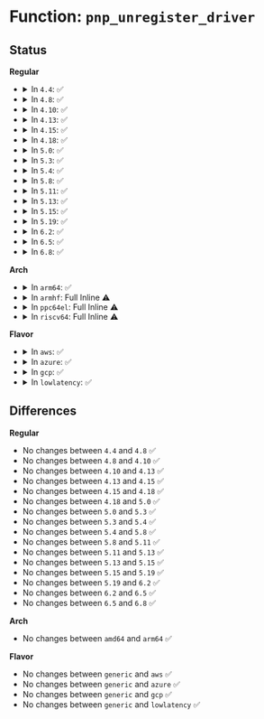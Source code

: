 # Function: <code>pnp_unregister_driver</code>

## Status
<b>Regular</b>
<ul>
<li>
<details>
<summary>In <code>4.4</code>: ✅</summary>

```c
void pnp_unregister_driver(struct pnp_driver *drv);
```

**Collision:** Unique Global

**Inline:** No

**Transformation:** False

**Instances:**

```
In drivers/pnp/driver.c (ffffffff814b8170)
Location: drivers/pnp/driver.c:270
Inline: False
Direct callers:
  - drivers/pnp/card.c:pnp_unregister_card_driver
  - drivers/tty/serial/8250/8250_pnp.c:serial8250_pnp_exit
  - drivers/char/tpm/tpm_tis.c:cleanup_tis
  - drivers/rtc/rtc-cmos.c:cmos_init
  - drivers/rtc/rtc-cmos.c:cmos_exit
```
**Symbols:**

```
ffffffff814b8170-ffffffff814b8184: pnp_unregister_driver (STB_GLOBAL)
```
</details>
</li>
<li>
<details>
<summary>In <code>4.8</code>: ✅</summary>

```c
void pnp_unregister_driver(struct pnp_driver *drv);
```

**Collision:** Unique Global

**Inline:** No

**Transformation:** False

**Instances:**

```
In drivers/pnp/driver.c (ffffffff81507bd0)
Location: drivers/pnp/driver.c:274
Inline: False
Direct callers:
  - drivers/pnp/card.c:pnp_unregister_card_driver
  - drivers/tty/serial/8250/8250_pnp.c:serial8250_pnp_exit
  - drivers/char/tpm/tpm_tis.c:cleanup_tis
  - drivers/rtc/rtc-cmos.c:cmos_exit
  - drivers/rtc/rtc-cmos.c:cmos_init
```
**Symbols:**

```
ffffffff81507bd0-ffffffff81507be4: pnp_unregister_driver (STB_GLOBAL)
```
</details>
</li>
<li>
<details>
<summary>In <code>4.10</code>: ✅</summary>

```c
void pnp_unregister_driver(struct pnp_driver *drv);
```

**Collision:** Unique Global

**Inline:** No

**Transformation:** False

**Instances:**

```
In drivers/pnp/driver.c (ffffffff8152bdf0)
Location: drivers/pnp/driver.c:274
Inline: False
Direct callers:
  - drivers/pnp/card.c:pnp_unregister_card_driver
  - drivers/tty/serial/8250/8250_pnp.c:serial8250_pnp_exit
  - drivers/char/tpm/tpm_tis.c:cleanup_tis
  - drivers/rtc/rtc-cmos.c:cmos_exit
  - drivers/rtc/rtc-cmos.c:cmos_init
```
**Symbols:**

```
ffffffff8152bdf0-ffffffff8152be04: pnp_unregister_driver (STB_GLOBAL)
```
</details>
</li>
<li>
<details>
<summary>In <code>4.13</code>: ✅</summary>

```c
void pnp_unregister_driver(struct pnp_driver *drv);
```

**Collision:** Unique Global

**Inline:** No

**Transformation:** False

**Instances:**

```
In drivers/pnp/driver.c (ffffffff8153eee0)
Location: drivers/pnp/driver.c:274
Inline: False
Direct callers:
  - drivers/pnp/card.c:pnp_unregister_card_driver
  - drivers/tty/serial/8250/8250_pnp.c:serial8250_pnp_exit
  - drivers/char/tpm/tpm_tis.c:cleanup_tis
  - drivers/rtc/rtc-cmos.c:cmos_exit
  - drivers/rtc/rtc-cmos.c:cmos_init
```
**Symbols:**

```
ffffffff8153eee0-ffffffff8153eef4: pnp_unregister_driver (STB_GLOBAL)
```
</details>
</li>
<li>
<details>
<summary>In <code>4.15</code>: ✅</summary>

```c
void pnp_unregister_driver(struct pnp_driver *drv);
```

**Collision:** Unique Global

**Inline:** No

**Transformation:** False

**Instances:**

```
In drivers/pnp/driver.c (ffffffff815a1f90)
Location: drivers/pnp/driver.c:275
Inline: False
Direct callers:
  - drivers/pnp/card.c:pnp_unregister_card_driver
  - drivers/tty/serial/8250/8250_pnp.c:serial8250_pnp_exit
  - drivers/char/tpm/tpm_tis.c:cleanup_tis
  - drivers/rtc/rtc-cmos.c:cmos_exit
  - drivers/rtc/rtc-cmos.c:cmos_init
```
**Symbols:**

```
ffffffff815a1f90-ffffffff815a1fa4: pnp_unregister_driver (STB_GLOBAL)
```
</details>
</li>
<li>
<details>
<summary>In <code>4.18</code>: ✅</summary>

```c
void pnp_unregister_driver(struct pnp_driver *drv);
```

**Collision:** Unique Global

**Inline:** No

**Transformation:** False

**Instances:**

```
In drivers/pnp/driver.c (ffffffff815d9c00)
Location: drivers/pnp/driver.c:275
Inline: False
Direct callers:
  - drivers/pnp/card.c:pnp_unregister_card_driver
  - drivers/tty/serial/8250/8250_pnp.c:serial8250_pnp_exit
  - drivers/char/tpm/tpm_tis.c:cleanup_tis
  - drivers/rtc/rtc-cmos.c:cmos_exit
  - drivers/rtc/rtc-cmos.c:cmos_init
```
**Symbols:**

```
ffffffff815d9c00-ffffffff815d9c14: pnp_unregister_driver (STB_GLOBAL)
```
</details>
</li>
<li>
<details>
<summary>In <code>5.0</code>: ✅</summary>

```c
void pnp_unregister_driver(struct pnp_driver *drv);
```

**Collision:** Unique Global

**Inline:** No

**Transformation:** False

**Instances:**

```
In drivers/pnp/driver.c (ffffffff815f3520)
Location: drivers/pnp/driver.c:275
Inline: False
Direct callers:
  - drivers/pnp/card.c:pnp_unregister_card_driver
  - drivers/tty/serial/8250/8250_pnp.c:serial8250_pnp_exit
  - drivers/char/tpm/tpm_tis.c:cleanup_tis
  - drivers/rtc/rtc-cmos.c:cmos_exit
  - drivers/rtc/rtc-cmos.c:cmos_init
```
**Symbols:**

```
ffffffff815f3520-ffffffff815f3534: pnp_unregister_driver (STB_GLOBAL)
```
</details>
</li>
<li>
<details>
<summary>In <code>5.3</code>: ✅</summary>

```c
void pnp_unregister_driver(struct pnp_driver *drv);
```

**Collision:** Unique Global

**Inline:** No

**Transformation:** False

**Instances:**

```
In drivers/pnp/driver.c (ffffffff81625410)
Location: drivers/pnp/driver.c:275
Inline: False
Direct callers:
  - drivers/pnp/card.c:pnp_unregister_card_driver
  - drivers/tty/serial/8250/8250_pnp.c:serial8250_pnp_exit
  - drivers/char/tpm/tpm_tis.c:cleanup_tis
  - drivers/rtc/rtc-cmos.c:cmos_exit
  - drivers/rtc/rtc-cmos.c:cmos_init
```
**Symbols:**

```
ffffffff81625410-ffffffff81625424: pnp_unregister_driver (STB_GLOBAL)
```
</details>
</li>
<li>
<details>
<summary>In <code>5.4</code>: ✅</summary>

```c
void pnp_unregister_driver(struct pnp_driver *drv);
```

**Collision:** Unique Global

**Inline:** No

**Transformation:** False

**Instances:**

```
In drivers/pnp/driver.c (ffffffff81646f00)
Location: drivers/pnp/driver.c:275
Inline: False
Direct callers:
  - drivers/pnp/card.c:pnp_unregister_card_driver
  - drivers/tty/serial/8250/8250_pnp.c:serial8250_pnp_exit
  - drivers/char/tpm/tpm_tis.c:cleanup_tis
  - drivers/rtc/rtc-cmos.c:cmos_exit
  - drivers/rtc/rtc-cmos.c:cmos_init
```
**Symbols:**

```
ffffffff81646f00-ffffffff81646f14: pnp_unregister_driver (STB_GLOBAL)
```
</details>
</li>
<li>
<details>
<summary>In <code>5.8</code>: ✅</summary>

```c
void pnp_unregister_driver(struct pnp_driver *drv);
```

**Collision:** Unique Global

**Inline:** No

**Transformation:** False

**Instances:**

```
In drivers/pnp/driver.c (ffffffff816f5b70)
Location: drivers/pnp/driver.c:275
Inline: False
Direct callers:
  - drivers/pnp/card.c:pnp_unregister_card_driver
  - drivers/tty/serial/8250/8250_pnp.c:serial8250_pnp_exit
  - drivers/char/tpm/tpm_tis.c:cleanup_tis
  - drivers/rtc/rtc-cmos.c:cmos_exit
  - drivers/rtc/rtc-cmos.c:cmos_init
```
**Symbols:**

```
ffffffff816f5b70-ffffffff816f5b84: pnp_unregister_driver (STB_GLOBAL)
```
</details>
</li>
<li>
<details>
<summary>In <code>5.11</code>: ✅</summary>

```c
void pnp_unregister_driver(struct pnp_driver *drv);
```

**Collision:** Unique Global

**Inline:** No

**Transformation:** False

**Instances:**

```
In drivers/pnp/driver.c (ffffffff81712bb0)
Location: drivers/pnp/driver.c:275
Inline: False
Direct callers:
  - drivers/pnp/card.c:pnp_unregister_card_driver
  - drivers/tty/serial/8250/8250_pnp.c:serial8250_pnp_exit
  - drivers/char/tpm/tpm_tis.c:cleanup_tis
  - drivers/rtc/rtc-cmos.c:cmos_exit
  - drivers/rtc/rtc-cmos.c:cmos_init
```
**Symbols:**

```
ffffffff81712bb0-ffffffff81712bc4: pnp_unregister_driver (STB_GLOBAL)
```
</details>
</li>
<li>
<details>
<summary>In <code>5.13</code>: ✅</summary>

```c
void pnp_unregister_driver(struct pnp_driver *drv);
```

**Collision:** Unique Global

**Inline:** No

**Transformation:** False

**Instances:**

```
In drivers/pnp/driver.c (ffffffff816f3f70)
Location: drivers/pnp/driver.c:275
Inline: False
Direct callers:
  - drivers/pnp/card.c:pnp_unregister_card_driver
  - drivers/tty/serial/8250/8250_pnp.c:serial8250_pnp_exit
  - drivers/char/tpm/tpm_tis.c:cleanup_tis
  - drivers/rtc/rtc-cmos.c:cmos_exit
  - drivers/rtc/rtc-cmos.c:cmos_init
```
**Symbols:**

```
ffffffff816f3f70-ffffffff816f3f84: pnp_unregister_driver (STB_GLOBAL)
```
</details>
</li>
<li>
<details>
<summary>In <code>5.15</code>: ✅</summary>

```c
void pnp_unregister_driver(struct pnp_driver *drv);
```

**Collision:** Unique Global

**Inline:** No

**Transformation:** False

**Instances:**

```
In drivers/pnp/driver.c (ffffffff8176e230)
Location: drivers/pnp/driver.c:277
Inline: False
Direct callers:
  - drivers/pnp/card.c:pnp_unregister_card_driver
  - drivers/tty/serial/8250/8250_pnp.c:serial8250_pnp_exit
  - drivers/char/tpm/tpm_tis.c:cleanup_tis
  - drivers/rtc/rtc-cmos.c:cmos_exit
  - drivers/rtc/rtc-cmos.c:cmos_init
```
**Symbols:**

```
ffffffff8176e230-ffffffff8176e244: pnp_unregister_driver (STB_GLOBAL)
```
</details>
</li>
<li>
<details>
<summary>In <code>5.19</code>: ✅</summary>

```c
void pnp_unregister_driver(struct pnp_driver *drv);
```

**Collision:** Unique Global

**Inline:** No

**Transformation:** False

**Instances:**

```
In drivers/pnp/driver.c (ffffffff818a33e0)
Location: drivers/pnp/driver.c:277
Inline: False
Direct callers:
  - drivers/pnp/card.c:pnp_unregister_card_driver
  - drivers/tty/serial/8250/8250_pnp.c:serial8250_pnp_exit
  - drivers/char/tpm/tpm_tis.c:cleanup_tis
  - drivers/rtc/rtc-cmos.c:cmos_exit
  - drivers/rtc/rtc-cmos.c:cmos_init
```
**Symbols:**

```
ffffffff818a33e0-ffffffff818a33fa: pnp_unregister_driver (STB_GLOBAL)
```
</details>
</li>
<li>
<details>
<summary>In <code>6.2</code>: ✅</summary>

```c
void pnp_unregister_driver(struct pnp_driver *drv);
```

**Collision:** Unique Global

**Inline:** No

**Transformation:** False

**Instances:**

```
In drivers/pnp/driver.c (ffffffff819ecd80)
Location: drivers/pnp/driver.c:278
Inline: False
Direct callers:
  - drivers/pnp/card.c:pnp_unregister_card_driver
  - drivers/tty/serial/8250/8250_pnp.c:serial8250_pnp_exit
  - drivers/char/tpm/tpm_tis.c:cleanup_tis
  - drivers/rtc/rtc-cmos.c:cmos_exit
  - drivers/rtc/rtc-cmos.c:cmos_init
```
**Symbols:**

```
ffffffff819ecd80-ffffffff819ecd9a: pnp_unregister_driver (STB_GLOBAL)
```
</details>
</li>
<li>
<details>
<summary>In <code>6.5</code>: ✅</summary>

```c
void pnp_unregister_driver(struct pnp_driver *drv);
```

**Collision:** Unique Global

**Inline:** No

**Transformation:** False

**Instances:**

```
In drivers/pnp/driver.c (ffffffff81a35500)
Location: drivers/pnp/driver.c:278
Inline: False
Direct callers:
  - drivers/pnp/card.c:pnp_unregister_card_driver
  - drivers/tty/serial/8250/8250_pnp.c:serial8250_pnp_exit
  - drivers/char/tpm/tpm_tis.c:cleanup_tis
  - drivers/rtc/rtc-cmos.c:cmos_exit
  - drivers/rtc/rtc-cmos.c:cmos_init
```
**Symbols:**

```
ffffffff81a35500-ffffffff81a3551a: pnp_unregister_driver (STB_GLOBAL)
```
</details>
</li>
<li>
<details>
<summary>In <code>6.8</code>: ✅</summary>

```c
void pnp_unregister_driver(struct pnp_driver *drv);
```

**Collision:** Unique Global

**Inline:** No

**Transformation:** False

**Instances:**

```
In drivers/pnp/driver.c (ffffffff81a80a30)
Location: drivers/pnp/driver.c:278
Inline: False
Direct callers:
  - drivers/pnp/card.c:pnp_unregister_card_driver
  - drivers/tty/serial/8250/8250_pnp.c:serial8250_pnp_exit
  - drivers/char/tpm/tpm_tis.c:cleanup_tis
  - drivers/rtc/rtc-cmos.c:cmos_exit
  - drivers/rtc/rtc-cmos.c:cmos_init
```
**Symbols:**

```
ffffffff81a80a30-ffffffff81a80a4a: pnp_unregister_driver (STB_GLOBAL)
```
</details>
</li>
</ul>
<b>Arch</b>
<ul>
<li>
<details>
<summary>In <code>arm64</code>: ✅</summary>

```c
void pnp_unregister_driver(struct pnp_driver *drv);
```

**Collision:** Unique Global

**Inline:** No

**Transformation:** False

**Instances:**

```
In drivers/pnp/driver.c (ffff8000107b40f0)
Location: drivers/pnp/driver.c:275
Inline: False
Direct callers:
  - drivers/pnp/card.c:pnp_unregister_card_driver
  - drivers/tty/serial/8250/8250_pnp.c:serial8250_pnp_exit
  - drivers/char/tpm/tpm_tis.c:cleanup_tis
```
**Symbols:**

```
ffff8000107b40f0-ffff8000107b411c: pnp_unregister_driver (STB_GLOBAL)
```
</details>
</li>
<li>
<details>
<summary>In <code>armhf</code>: Full Inline ⚠️</summary>

**Collision:** Unique Static

**Inline:** Full

**Transformation:** False

**Instances:**

```
In drivers/char/tpm/tpm_tis.c (0)
Location: include/linux/pnp.h:512
Inline: True
```
</details>
</li>
<li>
<details>
<summary>In <code>ppc64el</code>: Full Inline ⚠️</summary>

**Collision:** Unique Static

**Inline:** Full

**Transformation:** False

**Instances:**

```
In drivers/char/tpm/tpm_tis.c (0)
Location: include/linux/pnp.h:512
Inline: True
```
</details>
</li>
<li>
<details>
<summary>In <code>riscv64</code>: Full Inline ⚠️</summary>

**Collision:** Unique Static

**Inline:** Full

**Transformation:** False

**Instances:**

```
In drivers/char/tpm/tpm_tis.c (0)
Location: include/linux/pnp.h:512
Inline: True
```
</details>
</li>
</ul>
<b>Flavor</b>
<ul>
<li>
<details>
<summary>In <code>aws</code>: ✅</summary>

```c
void pnp_unregister_driver(struct pnp_driver *drv);
```

**Collision:** Unique Global

**Inline:** No

**Transformation:** False

**Instances:**

```
In drivers/pnp/driver.c (ffffffff8160cf60)
Location: drivers/pnp/driver.c:275
Inline: False
Direct callers:
  - drivers/pnp/card.c:pnp_unregister_card_driver
  - drivers/tty/serial/8250/8250_pnp.c:serial8250_pnp_exit
  - drivers/char/tpm/tpm_tis.c:cleanup_tis
  - drivers/rtc/rtc-cmos.c:cmos_exit
  - drivers/rtc/rtc-cmos.c:cmos_init
```
**Symbols:**

```
ffffffff8160cf60-ffffffff8160cf74: pnp_unregister_driver (STB_GLOBAL)
```
</details>
</li>
<li>
<details>
<summary>In <code>azure</code>: ✅</summary>

```c
void pnp_unregister_driver(struct pnp_driver *drv);
```

**Collision:** Unique Global

**Inline:** No

**Transformation:** False

**Instances:**

```
In drivers/pnp/driver.c (ffffffff816014b0)
Location: drivers/pnp/driver.c:275
Inline: False
Direct callers:
  - drivers/pnp/card.c:pnp_unregister_card_driver
  - drivers/tty/serial/8250/8250_pnp.c:serial8250_pnp_exit
  - drivers/char/tpm/tpm_tis.c:cleanup_tis
  - drivers/rtc/rtc-cmos.c:cmos_exit
  - drivers/rtc/rtc-cmos.c:cmos_init
```
**Symbols:**

```
ffffffff816014b0-ffffffff816014c4: pnp_unregister_driver (STB_GLOBAL)
```
</details>
</li>
<li>
<details>
<summary>In <code>gcp</code>: ✅</summary>

```c
void pnp_unregister_driver(struct pnp_driver *drv);
```

**Collision:** Unique Global

**Inline:** No

**Transformation:** False

**Instances:**

```
In drivers/pnp/driver.c (ffffffff8163ad40)
Location: drivers/pnp/driver.c:275
Inline: False
Direct callers:
  - drivers/pnp/card.c:pnp_unregister_card_driver
  - drivers/tty/serial/8250/8250_pnp.c:serial8250_pnp_exit
  - drivers/char/tpm/tpm_tis.c:cleanup_tis
  - drivers/rtc/rtc-cmos.c:cmos_exit
  - drivers/rtc/rtc-cmos.c:cmos_init
```
**Symbols:**

```
ffffffff8163ad40-ffffffff8163ad54: pnp_unregister_driver (STB_GLOBAL)
```
</details>
</li>
<li>
<details>
<summary>In <code>lowlatency</code>: ✅</summary>

```c
void pnp_unregister_driver(struct pnp_driver *drv);
```

**Collision:** Unique Global

**Inline:** No

**Transformation:** False

**Instances:**

```
In drivers/pnp/driver.c (ffffffff81655090)
Location: drivers/pnp/driver.c:275
Inline: False
Direct callers:
  - drivers/pnp/card.c:pnp_unregister_card_driver
  - drivers/tty/serial/8250/8250_pnp.c:serial8250_pnp_exit
  - drivers/char/tpm/tpm_tis.c:cleanup_tis
  - drivers/rtc/rtc-cmos.c:cmos_exit
  - drivers/rtc/rtc-cmos.c:cmos_init
```
**Symbols:**

```
ffffffff81655090-ffffffff816550a4: pnp_unregister_driver (STB_GLOBAL)
```
</details>
</li>
</ul>

## Differences
<b>Regular</b>
<ul>
<li>
No changes between <code>4.4</code> and <code>4.8</code> ✅
</li>
<li>
No changes between <code>4.8</code> and <code>4.10</code> ✅
</li>
<li>
No changes between <code>4.10</code> and <code>4.13</code> ✅
</li>
<li>
No changes between <code>4.13</code> and <code>4.15</code> ✅
</li>
<li>
No changes between <code>4.15</code> and <code>4.18</code> ✅
</li>
<li>
No changes between <code>4.18</code> and <code>5.0</code> ✅
</li>
<li>
No changes between <code>5.0</code> and <code>5.3</code> ✅
</li>
<li>
No changes between <code>5.3</code> and <code>5.4</code> ✅
</li>
<li>
No changes between <code>5.4</code> and <code>5.8</code> ✅
</li>
<li>
No changes between <code>5.8</code> and <code>5.11</code> ✅
</li>
<li>
No changes between <code>5.11</code> and <code>5.13</code> ✅
</li>
<li>
No changes between <code>5.13</code> and <code>5.15</code> ✅
</li>
<li>
No changes between <code>5.15</code> and <code>5.19</code> ✅
</li>
<li>
No changes between <code>5.19</code> and <code>6.2</code> ✅
</li>
<li>
No changes between <code>6.2</code> and <code>6.5</code> ✅
</li>
<li>
No changes between <code>6.5</code> and <code>6.8</code> ✅
</li>
</ul>
<b>Arch</b>
<ul>
<li>
No changes between <code>amd64</code> and <code>arm64</code> ✅
</li>
</ul>
<b>Flavor</b>
<ul>
<li>
No changes between <code>generic</code> and <code>aws</code> ✅
</li>
<li>
No changes between <code>generic</code> and <code>azure</code> ✅
</li>
<li>
No changes between <code>generic</code> and <code>gcp</code> ✅
</li>
<li>
No changes between <code>generic</code> and <code>lowlatency</code> ✅
</li>
</ul>
